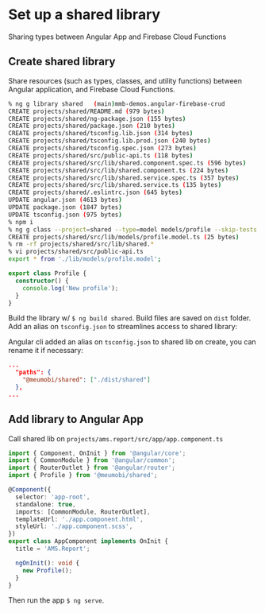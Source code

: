 # Set up a shared library

Sharing types between Angular App and Firebase Cloud Functions

## Create shared library

Share resources (such as types, classes, and utility functions) between Angular application, and Firebase Cloud Functions.

```sh
% ng g library shared   (main)mmb-demos.angular-firebase-crud
CREATE projects/shared/README.md (979 bytes)
CREATE projects/shared/ng-package.json (155 bytes)
CREATE projects/shared/package.json (210 bytes)
CREATE projects/shared/tsconfig.lib.json (314 bytes)
CREATE projects/shared/tsconfig.lib.prod.json (240 bytes)
CREATE projects/shared/tsconfig.spec.json (273 bytes)
CREATE projects/shared/src/public-api.ts (118 bytes)
CREATE projects/shared/src/lib/shared.component.spec.ts (596 bytes)
CREATE projects/shared/src/lib/shared.component.ts (224 bytes)
CREATE projects/shared/src/lib/shared.service.spec.ts (357 bytes)
CREATE projects/shared/src/lib/shared.service.ts (135 bytes)
CREATE projects/shared/.eslintrc.json (645 bytes)
UPDATE angular.json (4613 bytes)
UPDATE package.json (1847 bytes)
UPDATE tsconfig.json (975 bytes)
% npm i
% ng g class --project=shared --type=model models/profile --skip-tests
CREATE projects/shared/src/lib/models/profile.model.ts (25 bytes)
% rm -rf projects/shared/src/lib/shared.*
% vi projects/shared/src/public-api.ts
export * from './lib/models/profile.model';
```

```ts
export class Profile {
  constructor() {
    console.log('New profile');
  }
}
```

Build the library w/ `$ ng build shared`.
Build files are saved on `dist` folder.
Add an alias on `tsconfig.json` to streamlines access to shared library:

Angular cli added an alias on `tsconfig.json` to shared lib on create, you can rename it if necessary:

```json
...
  "paths": {
    "@meumobi/shared": ["./dist/shared"]
  },
...
```

## Add library to Angular App

Call shared lib on `projects/ams.report/src/app/app.component.ts`

```ts
import { Component, OnInit } from '@angular/core';
import { CommonModule } from '@angular/common';
import { RouterOutlet } from '@angular/router';
import { Profile } from '@meumobi/shared';

@Component({
  selector: 'app-root',
  standalone: true,
  imports: [CommonModule, RouterOutlet],
  templateUrl: './app.component.html',
  styleUrl: './app.component.scss',
})
export class AppComponent implements OnInit {
  title = 'AMS.Report';

  ngOnInit(): void {
    new Profile();
  }
}
```

Then run the app `$ ng serve`.
